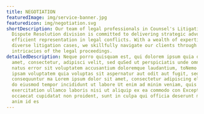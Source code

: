 ```yaml
---
title: NEGOTIATION
featuredImage: img/service-banner.jpg
featuredicon: img/negotiation.svg
shortDescription: Our team of legal professionals in Counsel's Litigation and
  Dispute Resolution division is committed to delivering strategic advocacy and
  efficient representation in legal conflicts. With a wealth of expertise across
  diverse litigation cases, we skillfully navigate our clients through the
  intricacies of the legal proceedings.
detailedDescription: Neque porro quisquam est, qui dolorem ipsum quia dolor sit
  amet, consectetur, adipisci velit, sed quSed ut perspiciatis unde omnis iste
  natus error sit voluptatem accusantium doloremque laudantium, toNemo enim
  ipsam voluptatem quia voluptas sit aspernatur aut odit aut fugit, sed quia
  consequuntur ma Lorem ipsum dolor sit amet, consectetur adipiscing elit, sed
  do eiusmod tempor incididunt ut labore Ut enim ad minim veniam, quis nostrud
  exercitation ullamco laboris nisi ut aliquip ex ea commodo con Excepteur sint
  occaecat cupidatat non proident, sunt in culpa qui officia deserunt mollit
  anim id es
---
```

